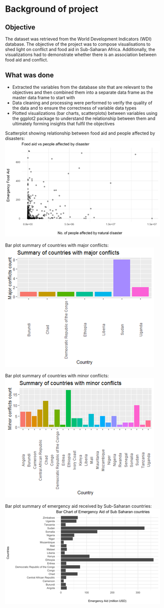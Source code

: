 # Background of project

## Objective
The dataset was retrieved from the World Development Indicators (WDI) database. The objective of the project was to compose visualisations to shed light on conflict and food aid in 
Sub-Saharan Africa. Additionally, the visualizations had to demonstrate whether there is an association between food aid and conflict.

## What was done
- Extracted the variables from the database site that are relevant to the objectives and then combined them into a separate data frame as the master data frame to start with
- Data cleaning and processing were performed to verify the quality of the data and to ensure the correctness of variable data types
- Plotted visualizations (bar charts, scatterplots) between variables using the ggplot2 package to understand the relationship between them and ultimately forming insights that fulfil the objectives


Scatterplot showing relationship between food aid and people affected by disasters:
![Image 1](https://github.com/bayyangjie/Data-Visualization-and-Storytelling/blob/main/Images/Picture%201.png?raw=true) <br> <br>
Bar plot summary of countries with major conflicts:
![Image 2](https://github.com/bayyangjie/Data-Visualization-and-Storytelling/blob/main/Images/Picture%202.png?raw=true) <br> <br>
Bar plot summary of countries with minor conflicts:
![Image 3](https://github.com/bayyangjie/Data-Visualization-and-Storytelling/blob/main/Images/Picture%203.png?raw=true) <br> <br>
Bar plot summary of emergency aid received by Sub-Saharan countries:
![Image 4](https://github.com/bayyangjie/Data-Visualization-and-Storytelling/blob/main/Images/Picture%204.png?raw=true)

